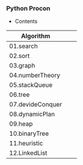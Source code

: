 ### Python Procon
- Contents

| Algorithm      |   |   |
|----------------|---|---|
|01.search       |   |   |
|02.sort         |   |   |
|03.graph        |   |   |
|04.numberTheory |   |   |
|05.stackQueue   |   |   |
|06.tree         |   |   |
|07.devideConquer|   |   |
|08.dynamicPlan  |   |   |
|09.heap         |   |   |
|10.binaryTree   |   |   |
|11.heuristic    |   |   |
|12.LinkedList   |   |   |